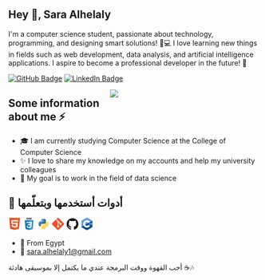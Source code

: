 <h2>Hey 👋, Sara Alhelaly</h2>

<p>I'm a computer science student, passionate about technology, programming, and designing smart solutions! 🧠💻
I love learning new things in fields such as web development, data analysis, and artificial intelligence applications. I aspire to become a professional developer in the future! 🚀</p>

<p>
<a href="https://github.com/sarahalhilali"><img src="https://img.shields.io/badge/-@sarahalhilali-181717?style=flat-square&labelColor=181717&logo=GitHub&link=https://github.com/sarahalhilali" alt="GitHub Badge" /></a>
<a href="https://www.linkedin.com/in/YOUR_LINKEDIN"><img src="https://img.shields.io/badge/-LinkedIn-blue?style=flat-square&logo=Linkedin&logoColor=white&link=https://www.linkedin.com/in/YOUR_LINKEDIN" alt="LinkedIn Badge" /></a>
</p>

<img align="right" src="https://media1.giphy.com/media/13HgwGsXF0aiGY/giphy.gif" width="300"/>

<h2>Some information about me ⚡️ </h2>
<ul>
<li>🎓  I am currently studying Computer Science at the College of Computer Science </li>
 <li>✨ I love to share my knowledge on my accounts and help my university colleagues </li>
<li>🎯 My goal is to work in the field of data science </li>
</ul>

 
<h2>🚀 أدوات أستخدمها وبتعلّمها</h2>
<p align="left">
<img src="https://raw.githubusercontent.com/devicons/devicon/master/icons/html5/html5-original.svg" alt="html5" width="25" height="25" />
<img src="https://raw.githubusercontent.com/devicons/devicon/master/icons/css3/css3-original-wordmark.svg" alt="css3" width="25" height="25" />
 <img src="https://raw.githubusercontent.com/devicons/devicon/master/icons/python/python-original.svg" alt="python" width="25" height="25" />
 <img src="https://raw.githubusercontent.com/devicons/devicon/master/icons/git/git-original.svg" alt="git" width="25" height="25" />
<img src="https://raw.githubusercontent.com/devicons/devicon/master/icons/github/github-original.svg" alt="github" width="25" height="25" />
<img src="https://raw.githubusercontent.com/devicons/devicon/master/icons/cplusplus/cplusplus-original.svg" alt="cpp" width="25" height="25" />
 </p>

  
 

- 📍  From Egypt
- 📧 sara.alhelaly1@gmail.com 

 
 <p>أحب القهوة ووقت البرمجة عندي ما يكتمل إلا بموسيقى هادئة ☕🎶</p>

